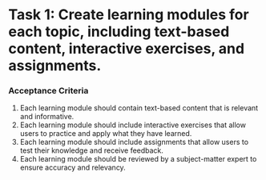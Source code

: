 # Task 1: Create learning modules for each topic, including text-based content, interactive exercises, and assignments.

### Acceptance Criteria

1. Each learning module should contain text-based content that is relevant and informative.
2. Each learning module should include interactive exercises that allow users to practice and apply what they have learned.
3. Each learning module should include assignments that allow users to test their knowledge and receive feedback.
4. Each learning module should be reviewed by a subject-matter expert to ensure accuracy and relevancy.